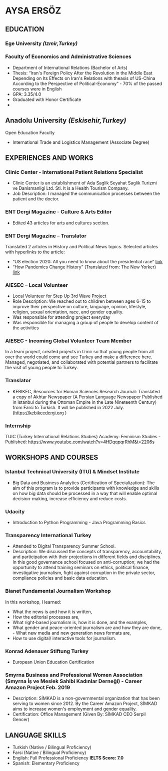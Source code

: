 # AYSA ERSÖZ       

## EDUCATION
### Ege University      _(Izmir,Turkey)_
### Faculty of Economics and Administrative Sciences
- Department of International Relations (Bachelor of Arts)
- Thesis: “Iran's Foreign Policy After the Revolution in the Middle East Depending on Its Effects on Iran's Relations with theaxis of US-China According to the Perspective of Political-Economy” - 70% of the passed courses were in English
- GPA: 3.35/4.0
- Graduated with Honor Certificate
- 
## Anadolu University _(Eskisehir,Turkey)_
Open Education Faculty
- International Trade and Logistics Management (Associate Degree)
## EXPERIENCES AND WORKS
### Clinic Center - International Patient Relations Specialist
- Clinic Center is an establishment of Ada Saglik Seyahat Saglik Turizmi ve Danismanligi Ltd. Sti. It is a Health Tourism Company.
- Job Description: I managed the communication processes between the patient and the doctor. 
### ENT Dergi Magazine - Culture & Arts Editor
- Edited 43 articles for arts and cultures section.
### ENT Dergi Magazine – Translator
Translated 2 articles in History and Political News topics.
Selected articles with hyperlinks to the article:
- “US election 2020: All you need to know about the presidential race” [link](https://entdergi.com/2020-amerika-secimleri-baskanlik-yarisi-hakkinda-bilmeniz-gereken-her-sey/)
- “How Pandemics Change History” (Translated from: The New Yorker) [link](https://entdergi.com/pandemiler-tarihi-nasil-degistirir/)
### AIESEC – Local Volunteer
- Local Volunteer for Step Up 3rd Wave Project 
- Role Description: We reached out to children between ages 6-15 to improve their perspective on culture, language, opinion, lifestyle, religion, sexual orientation, race, and gender equality.
- Was responsible for attending project everyday
- Was responsible for managing a group of people to develop content of the activities
### AIESEC - Incoming Global Volunteer Team Member
In a team project, created projects in Izmir so that young people from all over the world could come and see Turkey and make a difference here.
Managed, negotiated, and collaborated with potential partners to facilitate the visit of young people to Turkey.
### Translator
- KEBIKEC, Resources for Human Sciences Research Journal: Translated a copy of Akhtar Newspaper (A Persian Language Newspaper Published in Istanbul during the Ottoman Empire in the Late Nineteenth Century) from Farsi to Turkish. It will be published in 2022 July. (https://kebikecdergi.org )
### Internship
TUIC (Turkey International Relations Studies) Academy: Feminism Studies - Published: https://www.youtube.com/watch?v=4HDqqpqrRhM&t=2206s
## WORKSHOPS AND COURSES
### Istanbul Technical University (ITU) & Mindset Institute
- Big Data and Business Analytics (Certification of Specialization): The aim of this program is to provide participants with knowledge and skills on how big data should be processed in a way that will enable optimal decision-making, increase efficiency and reduce costs.
### Udacity
- Introduction to Python Programming - Java Programming Basics
### Transparency International Turkey
- Attended to Digital Transparency Summer School.
- Description: We discussed the concepts of transparency, accountability, and participation with their projections in
different fields and disciplines. In this good governance school focused on anti-corruption; we had the opportunity to attend training seminars on ethics, political finance, investigative journalism, fight against corruption in the private sector, compliance policies and basic data education.
### Bianet Fundamental Journalism Workshop
In this workshop, I learned:
- What the news is and how it is written,
- How the editorial processes are,
- What right-based journalism is, how it is done, and the examples,
- What gender and peace-oriented journalism are and how they are done, - What new media and new generation news formats are,
- How to use digital/ interactive tools for journalism.
### Konrad Adenauer Stiftung Turkey
- European Union Education Certification
### Smyrna Business and Professional Women Association (Smyrna İş ve Meslek Sahibi Kadınlar Derneği) - Career Amazon Project Feb. 2019
- Description: SİMKAD is a non-governmental organization that has been serving to women since 2012. By the Career Amazon Project, SİMKAD aims to increase women's employment and gender equality.
- Certification: Office Management (Given By: SİMKAD CEO Serpil Gencer) 
## LANGUAGE SKILLS
- Turkish (Native / Bilingual Proficiency)
- Farsi (Native / Bilingual Proficiency)
- English: Full Professional Proficiency **IELTS Score: 7.0** 
- Spanish: Elementary Proficiency
